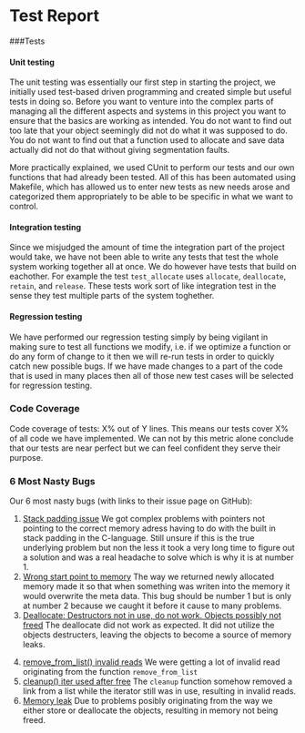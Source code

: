 # Test Report 

###Tests

#### Unit testing
The unit testing was essentially our first step in starting the project, we initially used test-based driven programming and created simple but useful tests in doing so. Before you want to venture into the complex parts of managing all the different aspects and systems in this project you want to ensure that the basics are working as intended. You do not want to find out too late that your object seemingly did not do what it was supposed to do. You do not want to find out that a function used to allocate and save data actually did not do that without giving segmentation faults. 

More practically explained, we used CUnit to perform our tests and our own functions that had already been tested. All of this has been automated using Makefile, which has allowed us to enter new tests as new needs arose and categorized them appropriately to be able to be specific in what we want to control. 

#### Integration testing
Since we misjudged the amount of time the integration part of the project would take, we have not been able to write any tests that test the whole system working together all at once. We do however have tests that build on eachother. For example the test `test_allocate` uses `allocate`, `deallocate`, `retain`, and `release`. These tests work sort of like integration test in the sense they test multiple parts of the system toghether.

#### Regression testing
We have performed our regression testing simply by being vigilant in making sure to test all functions we modify, i.e. if we optimize a function or do any form of change to it then we will re-run tests in order to quickly catch new possible bugs. If we have made changes to a part of the code that is used in many places then all of those new test cases will be selected for regression testing. 

### Code Coverage
<!-- TODO: -->
Code coverage of tests:
X% out of Y lines.
This means our tests cover X% of all code we have implemented. We can not by this metric alone conclude that our tests are near perfect but we can feel confident they serve their purpose.

<!-- Include a graphical overview of the code coverage. You should make every effort to get 100% code and branch coverage. For every statement or branch that you have not tested, you must include a motivation for why that is and an argument for why the untested code/branch is correct. -->

### 6 Most Nasty Bugs
Our 6 most nasty bugs (with links to their issue page on GitHub):
1. [Stack padding issue](https://github.com/IOOPM-UU/Qoders/issues/13)
We got complex problems with pointers not pointing to the correct memory adress having to do with the built in stack padding in the C-language. Still unsure if this is the true underlying problem but non the less it took a very long time to figure out a solution and was a real headache to solve which is why it is at number 1.
2. [Wrong start point to memory](https://github.com/IOOPM-UU/Qoders/issues/12)
The way we returned newly allocated memory made it so that when something was writen into the memory it would overwrite the meta data. This bug should be number 1 but is only at number 2 because we caught it before it cause to many problems.
3. [Deallocate: Destructors not in use, do not work. Objects possibly not freed](https://github.com/IOOPM-UU/Qoders/issues/7)
The deallocate did not work as expected. It did not utilize the objects destructers, leaving the objects to become a source of memory leaks. 
<!-- FIXME: -->
4. [remove_from_list() invalid reads](https://github.com/IOOPM-UU/Qoders/issues/16)
We were getting a lot of invalid read originating from the function `remove_from_list` 
5. [cleanup() iter used after free](https://github.com/IOOPM-UU/Qoders/issues/15)
The `cleanup` function somehow removed a link from a list while the iterator still was in use, resulting in invalid reads.
6. [Memory leak](https://github.com/IOOPM-UU/Qoders/issues/9)
Due to problems posibly originating from the way we either store or deallocate the objects, resulting in memory not being freed.

<!-- Viktiga saker:
    gcov
        "You should make every effort to get 100% code and branch coverage. For every statement or branch that you have not tested, you must include a motivation for why that is and an argument for why the untested code/branch is correct." -->